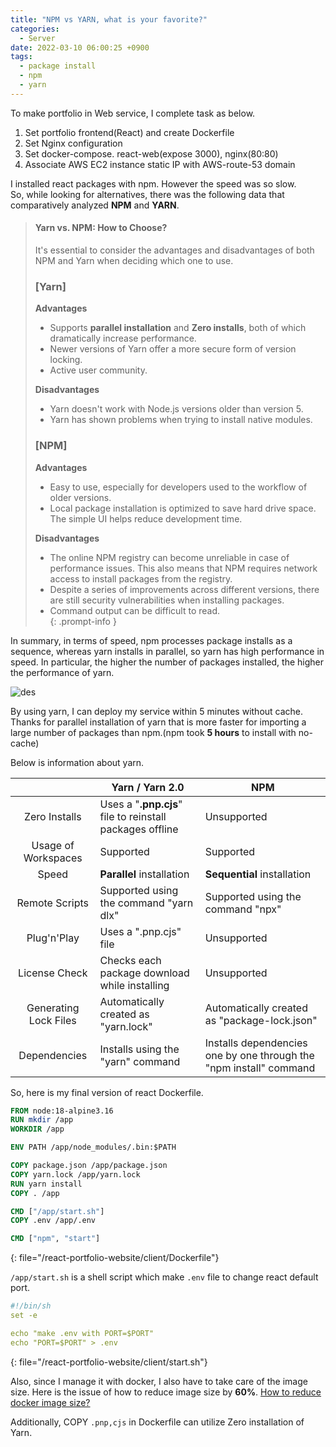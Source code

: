```yaml
---
title: "NPM vs YARN, what is your favorite?"
categories:
  - Server
date: 2022-03-10 06:00:25 +0900
tags:
  - package install
  - npm
  - yarn
---
```


To make portfolio in Web service, I complete task as below.   
1.  Set portfolio frontend(React) and create Dockerfile
2.  Set Nginx configuration
3.  Set docker-compose. react-web(expose 3000), nginx(80:80)
4.  Associate AWS EC2 instance static IP with AWS-route-53 domain

I installed react packages with npm. However the speed was so slow.   
So, while looking for alternatives, there was the following data that comparatively analyzed **NPM** and **YARN**.



> #### Yarn vs. NPM: How to Choose?
> It's essential to consider the advantages and disadvantages of both NPM and Yarn when deciding which one to use.   
> ### [Yarn]
> **Advantages**   
> * Supports **parallel installation** and **Zero installs**, both of which dramatically increase performance.   
> * Newer versions of Yarn offer a more secure form of version locking.   
> * Active user community.
> 
> **Disadvantages**   
> * Yarn doesn't work with Node.js versions older than version 5.
> * Yarn has shown problems when trying to install native modules.
> 
> ### [NPM]
> 
> **Advantages**
> 
> * Easy to use, especially for developers used to the workflow of older versions.   
> * Local package installation is optimized to save hard drive space.   
> The simple UI helps reduce development time.   
> 
> **Disadvantages**    
> * The online NPM registry can become unreliable in case of performance issues. This also means that NPM requires network access to install packages from the registry.   
> * Despite a series of improvements across different versions, there are still security vulnerabilities when installing packages.   
> * Command output can be difficult to read.   
{: .prompt-info }


In summary, in terms of speed, npm processes package installs as a sequence, whereas yarn installs in parallel, so yarn has high performance in speed. In particular, the higher the number of packages installed, the higher the performance of yarn.


![des](../../assets/p/1/yvsn.png)

By using yarn, I can deploy my service within 5 minutes without cache. Thanks for parallel installation of yarn that is more faster for importing a large number of packages than npm.(npm took **5 hours** to install with no-cache)

Below is information about yarn.

|                       | Yarn / Yarn 2.0                                          | NPM                                                                |
| :-------------------: | -------------------------------------------------------- | ------------------------------------------------------------------ |
|     Zero Installs     | Uses a "**.pnp.cjs**" file to reinstall packages offline | Unsupported                                                        |
|  Usage of Workspaces  | Supported                                                | Supported                                                          |
|         Speed         | **Parallel** installation                                | **Sequential** installation                                        |
|    Remote Scripts     | Supported using the command "yarn dlx"                   | Supported using the command "npx"                                  |
|      Plug'n'Play      | Uses a ".pnp.cjs" file                                   | Unsupported                                                        |
|     License Check     | Checks each package download while installing            | Unsupported                                                        |
| Generating Lock Files | Automatically created as "yarn.lock"                     | Automatically created as "package-lock.json"                       |
|     Dependencies      | Installs using the "yarn" command                        | Installs dependencies one by one through the "npm install" command |



So, here is my final version of react Dockerfile.

```dockerfile
FROM node:18-alpine3.16
RUN mkdir /app
WORKDIR /app

ENV PATH /app/node_modules/.bin:$PATH 

COPY package.json /app/package.json
COPY yarn.lock /app/yarn.lock
RUN yarn install 
COPY . /app 

CMD ["/app/start.sh"]
COPY .env /app/.env

CMD ["npm", "start"]
```
{: file="/react-portfolio-website/client/Dockerfile"}


`/app/start.sh` is a shell script which make `.env` file to change react default port.

```yaml
#!/bin/sh
set -e

echo "make .env with PORT=$PORT"
echo "PORT=$PORT" > .env
```
{: file="/react-portfolio-website/client/start.sh"}

Also, since I manage it with docker, I also have to take care of the image size. Here is the issue of how to reduce image size by **60%**. [How to reduce docker image size?](https://github.com/yarnpkg/berry/discussions/3201#discussioncomment-1086179)

Additionally, COPY `.pnp,cjs` in Dockerfile can utilize Zero installation of Yarn.






